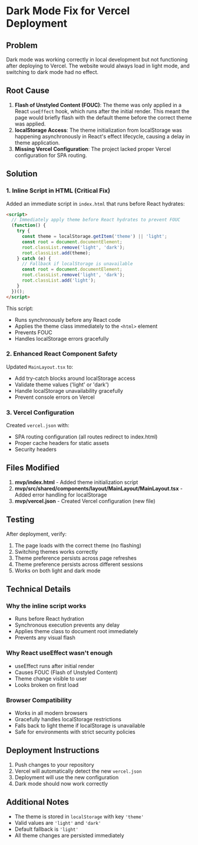 # Dark Mode Fix for Vercel Deployment

## Problem
Dark mode was working correctly in local development but not functioning after deploying to Vercel. The website would always load in light mode, and switching to dark mode had no effect.

## Root Cause
1. **Flash of Unstyled Content (FOUC)**: The theme was only applied in a React `useEffect` hook, which runs after the initial render. This meant the page would briefly flash with the default theme before the correct theme was applied.
2. **localStorage Access**: The theme initialization from localStorage was happening asynchronously in React's effect lifecycle, causing a delay in theme application.
3. **Missing Vercel Configuration**: The project lacked proper Vercel configuration for SPA routing.

## Solution

### 1. Inline Script in HTML (Critical Fix)
Added an immediate script in `index.html` that runs before React hydrates:

```html
<script>
  // Immediately apply theme before React hydrates to prevent FOUC
  (function() {
    try {
      const theme = localStorage.getItem('theme') || 'light';
      const root = document.documentElement;
      root.classList.remove('light', 'dark');
      root.classList.add(theme);
    } catch (e) {
      // Fallback if localStorage is unavailable
      const root = document.documentElement;
      root.classList.remove('light', 'dark');
      root.classList.add('light');
    }
  })();
</script>
```

This script:
- Runs synchronously before any React code
- Applies the theme class immediately to the `<html>` element
- Prevents FOUC
- Handles localStorage errors gracefully

### 2. Enhanced React Component Safety
Updated `MainLayout.tsx` to:
- Add try-catch blocks around localStorage access
- Validate theme values ('light' or 'dark')
- Handle localStorage unavailability gracefully
- Prevent console errors on Vercel

### 3. Vercel Configuration
Created `vercel.json` with:
- SPA routing configuration (all routes redirect to index.html)
- Proper cache headers for static assets
- Security headers

## Files Modified

1. **mvp/index.html** - Added theme initialization script
2. **mvp/src/shared/components/layout/MainLayout/MainLayout.tsx** - Added error handling for localStorage
3. **mvp/vercel.json** - Created Vercel configuration (new file)

## Testing

After deployment, verify:
1. The page loads with the correct theme (no flashing)
2. Switching themes works correctly
3. Theme preference persists across page refreshes
4. Theme preference persists across different sessions
5. Works on both light and dark mode

## Technical Details

### Why the inline script works
- Runs before React hydration
- Synchronous execution prevents any delay
- Applies theme class to document root immediately
- Prevents any visual flash

### Why React useEffect wasn't enough
- useEffect runs after initial render
- Causes FOUC (Flash of Unstyled Content)
- Theme change visible to user
- Looks broken on first load

### Browser Compatibility
- Works in all modern browsers
- Gracefully handles localStorage restrictions
- Falls back to light theme if localStorage is unavailable
- Safe for environments with strict security policies

## Deployment Instructions

1. Push changes to your repository
2. Vercel will automatically detect the new `vercel.json`
3. Deployment will use the new configuration
4. Dark mode should now work correctly

## Additional Notes

- The theme is stored in `localStorage` with key `'theme'`
- Valid values are `'light'` and `'dark'`
- Default fallback is `'light'`
- All theme changes are persisted immediately
